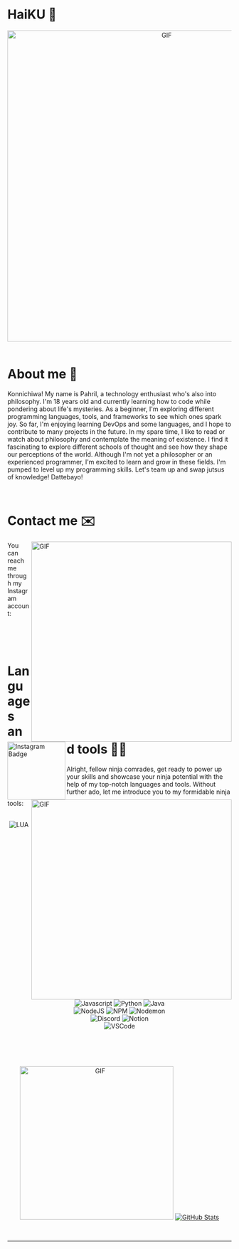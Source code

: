 # HaiKU 👋
<div align="center">
    <img hight="300" width="700" alt="GIF" align="center" src="https://media.tenor.com/P3UrzlM6itYAAAAC/misuzu-gundou-evil-smile.gif">
</div>

<br>

# About me 💬
Konnichiwa! My name is Pahril, a technology enthusiast who's also into philosophy. I'm 18 years old and currently learning how to code while pondering about life's mysteries. As a beginner, I'm exploring different programming languages, tools, and frameworks to see which ones spark joy. So far, I'm enjoying learning DevOps and some languages, and I hope to contribute to many projects in the future. In my spare time, I like to read or watch about philosophy and contemplate the meaning of existence. I find it fascinating to explore different schools of thought and see how they shape our perceptions of the world. Although I'm not yet a philosopher or an experienced programmer, I'm excited to learn and grow in these fields. I'm pumped to level up my programming skills. Let's team up and swap jutsus of knowledge! Dattebayo!

<br>

# Contact me ✉️
<img hight="320" width="450" alt="GIF" align="right" src="https://media.tenor.com/p4GpIKrz1PwAAAAC/anime-ero-manga-sensei.gif">

<!-- You can reach me through any of the following channels: -->
You can reach me through my Instagram account:

<a href="https://instagram.com/pahril_15">
    <img alt="Instagram Badge" align="left" width="130" hight="100" src="https://img.shields.io/badge/Instagram-%23E4405F.svg?style=for-the-badge&logo=Instagram&logoColor=white"/>
</a>

<br>
<br>
<br>

# Languages and tools 🧑‍💻
<img hight="320" width="450" alt="GIF" align="right" src="https://media.tenor.com/GbhGoVjFBHMAAAAC/kanna-kamui-kanna.gif">

Alright, fellow ninja comrades, get ready to power up your skills and showcase your ninja potential with the help of my top-notch languages and tools. Without further ado, let me introduce you to my formidable ninja tools:

<div align="center">
    <br>
    <img src="https://img.shields.io/badge/Lua-2C2D72?style=for-the-badge&amp;logo=lua&amp;logoColor=white" alt="LUA" />
    <img src="https://img.shields.io/badge/JavaScript-323330?style=for-the-badge&amp;logo=javascript&amp;logoColor=F7DF1E" alt="Javascript" />
    <img src="https://img.shields.io/badge/Python-FFD43B?style=for-the-badge&amp;logo=python&amp;logoColor=blue" alt="Python" />
    <img src="https://img.shields.io/badge/Java-ED8B00?style=for-the-badge&amp;logo=openjdk&amp;logoColor=white" alt="Java" />
    <br>
    <img src="https://img.shields.io/badge/node.js-6DA55F?style=for-the-badge&logo=node.js&logoColor=white" alt="NodeJS" />
    <img src="https://img.shields.io/badge/NPM-%23CB3837.svg?style=for-the-badge&logo=npm&logoColor=white" alt="NPM" />
    <img src="https://img.shields.io/badge/NODEMON-%23323330.svg?style=for-the-badge&logo=nodemon&logoColor=%BBDEAD" alt="Nodemon" />
    <br>
    <img src="https://img.shields.io/badge/Discord-%235865F2.svg?style=for-the-badge&logo=discord&logoColor=white" alt="Discord" />
    <img src="https://img.shields.io/badge/Notion-%23000000.svg?style=for-the-badge&logo=notion&logoColor=white" alt="Notion" />
    <br>
    <img src="https://img.shields.io/badge/Visual_Studio_Code-0078D4?style=for-the-badge&amp;logo=visual%20studio%20code&amp;logoColor=white" alt="VSCode" />
</div>

<br>
<br>
<br>
<br>

<p align="center">
    <img hight="195" width="345" alt="GIF" src="https://media.tenor.com/xFJ8bY3yGZkAAAAC/funny.gif">
    <a href="https://github.com/visoredkon">
        <img src="https://github-readme-stats.vercel.app/api?username=visoredkon&count_private=true&show_icons=true&theme=dracula" alt="GitHub Stats" />
    </a>
<!--     <br>
    <a href="https://github.com/visoredkon">
        <img src="https://github-readme-streak-stats.herokuapp.com/?user=visoredkon&theme=dracula" alt="GitHub Streak" />
    </a> -->
</p>

</br>

*************
